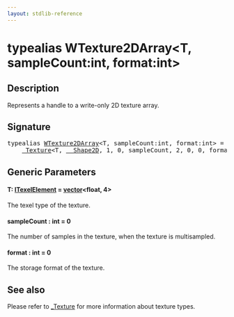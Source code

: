```yaml
---
layout: stdlib-reference
---
```


# typealias WTexture2DArray\<T, sampleCount:int, format:int\>

## Description

Represents a handle to a write-only 2D texture array.

## Signature

<pre>
<span class='code_keyword'>typealias</span> <a href="wtexture2darray-019a.md" class="code_type">WTexture2DArray</a>&lt;T, sampleCount:<span class="code_keyword">int</span>, format:<span class="code_keyword">int</span>&gt; = 
    <a href="0texture-01/index.md" class="code_type">_Texture</a>&lt;T, <a href="0_shape2d-028/index.md" class="code_type">__Shape2D</a>, 1, 0, sampleCount, 2, 0, 0, format&gt;;
</pre>

## Generic Parameters

####  <a id="typeparam-T"></a>T: [ITexelElement](../interfaces/itexelelement-016/index.md) = [vector](vector/index.md)\<float, 4\>
The texel type of the texture.

####  <a id="decl-sampleCount"></a>sampleCount  : int = 0
The number of samples in the texture, when the texture is multisampled.

####  <a id="decl-format"></a>format  : int = 0
The storage format of the texture.


## See also

Please refer to <span class='code'><a href="0texture-01/index.md" class="code_type">_Texture</a></span> for more information about texture types.



<script>
// Fix .md links to .html when on ReadTheDocs
if (window.location.hostname.includes('readthedocs') || 
    window.location.hostname.includes('rtfd.io')) {
  document.addEventListener('DOMContentLoaded', function() {
    const links = document.querySelectorAll('a');
    links.forEach(link => {
      const href = link.getAttribute('href');
      if (href && href.includes('.md')) {
        // This regex will handle .md links with or without fragment identifiers or query parameters
        link.href = link.href.replace(/(.+)\.md(#[^?]*)?(\?.*)?$/, '$1.html$2$3');
      }
    });
  });
}
</script>
